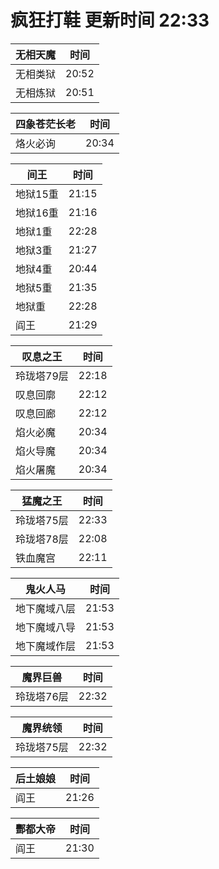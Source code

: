 # 疯狂打鞋 更新时间 22:33

| 无相天魔   | 时间    |
|--------|-------|
| 无相类狱 | 20:52 |
| 无相炼狱 | 20:51 |

| 四象苍茫长老   | 时间    |
|--------|-------|
| 烙火必询 | 20:34 |

| 间王   | 时间    |
|--------|-------|
| 地狱15重 | 21:15 |
| 地狱16重 | 21:16 |
| 地狱1重 | 22:28 |
| 地狱3重 | 21:27 |
| 地狱4重 | 20:44 |
| 地狱5重 | 21:35 |
| 地狱重 | 22:28 |
| 阎王 | 21:29 |

| 叹息之王   | 时间    |
|--------|-------|
| 玲珑塔79层 | 22:18 |
| 叹息回廓 | 22:12 |
| 叹息回廊 | 22:12 |
| 焰火必魔 | 20:34 |
| 焰火导魔 | 20:34 |
| 焰火屠魔 | 20:34 |

| 猛魔之王   | 时间    |
|--------|-------|
| 玲珑塔75层 | 22:33 |
| 玲珑塔78层 | 22:08 |
| 铁血魔宫 | 22:11 |

| 鬼火人马   | 时间    |
|--------|-------|
| 地下魔域八层 | 21:53 |
| 地下魔域八导 | 21:53 |
| 地下魔域作层 | 21:53 |

| 魔界巨兽   | 时间    |
|--------|-------|
| 玲珑塔76层 | 22:32 |

| 魔界统领   | 时间    |
|--------|-------|
| 玲珑塔75层 | 22:32 |

| 后土娘娘   | 时间    |
|--------|-------|
| 阎王 | 21:26 |

| 酆都大帝   | 时间    |
|--------|-------|
| 阎王 | 21:30 |